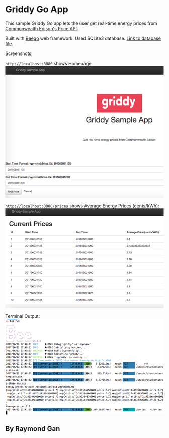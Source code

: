 # Griddy Go App

This sample Griddy Go app lets the user get real-time energy prices from [Commonwealth Edison's Price API](https://hourlypricing.comed.com/hp-api/).

Built with [Beego](https://beego.me/) web framework. Used SQLite3 database. [Link to database file](https://github.com/rayning0/griddy/blob/master/database/orm_test.db).

Screenshots:

`http://localhost:8080` shows Homepage:
![Homepage](https://github.com/rayning0/griddy/blob/master/homepage.png)

`http://localhost:8080/prices` shows Average Energy Prices (cents/kWh):
![Prices](https://github.com/rayning0/griddy/blob/master/average-prices.png)

Terminal Output:
![Terminal](https://github.com/rayning0/griddy/blob/master/output-in-terminal.png)

## By Raymond Gan
